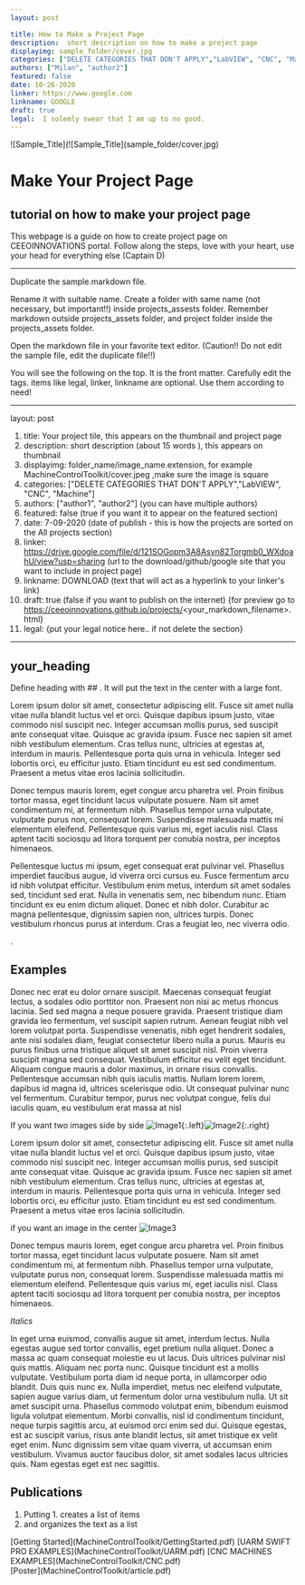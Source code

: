 ```yaml
---
layout: post

title: How to Make a Project Page
description:  short description on how to make a project page
displayimg: sample_folder/cover.jpg
categories: ["DELETE CATEGORIES THAT DON'T APPLY","LabVIEW", "CNC", "Machine"]
authors: ["Milan", "author2"]
featured: false
date: 10-26-2020
linker: https://www.google.com
linkname: GOOGLE
draft: true
legal:  I solemly swear that I am up to no good.
---
```



<!--IMAGE_TEXT_OVERLAY creates a image with a text box over it--------------------->
<div class="image_text_overlay" markdown="1">
![Sample_Title](![Sample_Title](sample_folder/cover.jpg)


# Make Your Project Page
## tutorial on how to make your project page

This webpage is a guide on how to create project page on  CEEOINNOVATIONS portal. Follow along the steps, love with your heart, use your head for everything else (Captain D) 

</div>

<!--document creates a grid of documentss--------------------->
<div class="free_write" markdown="1">

---
Duplicate the sample.markdown file.

Rename it with suitable name. Create a folder with same name (not necessary, but important!!) inside projects_assests folder. Remember markdown outside projects_assets folder, and project folder inside the projects_assets folder.

Open the markdown file in your favorite text editor. (Caution!! Do not edit the sample file, edit the duplicate file!!)

You will see the following on the top. It is the front matter. Carefully edit the tags. items like legal, linker, linkname are optional. Use them according to need!

---
layout: post

1. title: Your project tile, this appears on the thumbnail and project page
2. description:  short description (about 15 words ), this appears on thumbnail
3. displayimg: folder_name/image_name.extension, for example MachineControlToolkit/cover.jpeg ,make sure the image is square
4. categories: ["DELETE CATEGORIES THAT DON'T APPLY","LabVIEW", "CNC", "Machine"]
5. authors: ["author1", "author2"] (you can have multiple authors)
6. featured: false (true if you want it to appear on the featured section)
7. date: 7-09-2020 (date of publish - this is how the projects are sorted on the All projects section)
8. linker: https://drive.google.com/file/d/121SOGopm3A8Asyn82Torgmb0_WXdoahU/view?usp=sharing (url to the download/github/google site that you want to include in project page)
9. linkname: DOWNLOAD (text that will act as a hyperlink to your linker's link)
10. draft: true (false if you want to publish on the internet) {for preview go to https://ceeoinnovations.github.io/projects/<your_markdown_filename>.html}
11. legal:  {put your legal notice here.. if not delete the section}

---

## your_heading

Define heading with \#\# . It will put the text in the center with a large font.

Lorem ipsum dolor sit amet, consectetur adipiscing elit. Fusce sit amet nulla vitae nulla blandit luctus vel et orci. Quisque dapibus ipsum justo, vitae commodo nisl suscipit nec. Integer accumsan mollis purus, sed suscipit ante consequat vitae. Quisque ac gravida ipsum. Fusce nec sapien sit amet nibh vestibulum elementum. Cras tellus nunc, ultricies at egestas at, interdum in mauris. Pellentesque porta quis urna in vehicula. Integer sed lobortis orci, eu efficitur justo. Etiam tincidunt eu est sed condimentum. Praesent a metus vitae eros lacinia sollicitudin.

Donec tempus mauris lorem, eget congue arcu pharetra vel. Proin finibus tortor massa, eget tincidunt lacus vulputate posuere. Nam sit amet condimentum mi, at fermentum nibh. Phasellus tempor urna vulputate, vulputate purus non, consequat lorem. Suspendisse malesuada mattis mi elementum eleifend. Pellentesque quis varius mi, eget iaculis nisl. Class aptent taciti sociosqu ad litora torquent per conubia nostra, per inceptos himenaeos.

Pellentesque luctus mi ipsum, eget consequat erat pulvinar vel. Phasellus imperdiet faucibus augue, id viverra orci cursus eu. Fusce fermentum arcu id nibh volutpat efficitur. Vestibulum enim metus, interdum sit amet sodales sed, tincidunt sed erat. Nulla in venenatis sem, nec bibendum nunc. Etiam tincidunt ex eu enim dictum aliquet. Donec et nibh dolor. Curabitur ac magna pellentesque, dignissim sapien non, ultrices turpis. Donec vestibulum rhoncus purus at interdum. Cras a feugiat leo, nec viverra odio.

.


## Examples

Donec nec erat eu dolor ornare suscipit. Maecenas consequat feugiat lectus, a sodales odio porttitor non. Praesent non nisi ac metus rhoncus lacinia. Sed sed magna a neque posuere gravida. Praesent tristique diam gravida leo fermentum, vel suscipit sapien rutrum. Aenean feugiat nibh vel lorem volutpat porta. Suspendisse venenatis, nibh eget hendrerit sodales, ante nisi sodales diam, feugiat consectetur libero nulla a purus. Mauris eu purus finibus urna tristique aliquet sit amet suscipit nisl. Proin viverra suscipit magna sed consequat. Vestibulum efficitur eu velit eget tincidunt. Aliquam congue mauris a dolor maximus, in ornare risus convallis. Pellentesque accumsan nibh quis iaculis mattis. Nullam lorem lorem, dapibus id magna id, ultrices scelerisque odio. Ut consequat pulvinar nunc vel fermentum. Curabitur tempor, purus nec volutpat congue, felis dui iaculis quam, eu vestibulum erat massa at nisl

If you want two images side by side
![Image1](sample_folder/Image1.jpg){:.left}![Image2](sample_folder/Image2.jpg){:.right}

Lorem ipsum dolor sit amet, consectetur adipiscing elit. Fusce sit amet nulla vitae nulla blandit luctus vel et orci. Quisque dapibus ipsum justo, vitae commodo nisl suscipit nec. Integer accumsan mollis purus, sed suscipit ante consequat vitae. Quisque ac gravida ipsum. Fusce nec sapien sit amet nibh vestibulum elementum. Cras tellus nunc, ultricies at egestas at, interdum in mauris. Pellentesque porta quis urna in vehicula. Integer sed lobortis orci, eu efficitur justo. Etiam tincidunt eu est sed condimentum. Praesent a metus vitae eros lacinia sollicitudin.

if you want an image in the center
![Image3](sample_folder/Image3.png)

Donec tempus mauris lorem, eget congue arcu pharetra vel. Proin finibus tortor massa, eget tincidunt lacus vulputate posuere. Nam sit amet condimentum mi, at fermentum nibh. Phasellus tempor urna vulputate, vulputate purus non, consequat lorem. Suspendisse malesuada mattis mi elementum eleifend. Pellentesque quis varius mi, eget iaculis nisl. Class aptent taciti sociosqu ad litora torquent per conubia nostra, per inceptos himenaeos.

*Italics*

In eget urna euismod, convallis augue sit amet, interdum lectus. Nulla egestas augue sed tortor convallis, eget pretium nulla aliquet. Donec a massa ac quam consequat molestie eu ut lacus. Duis ultrices pulvinar nisl quis mattis. Aliquam nec porta nunc. Quisque tincidunt est a mollis vulputate. Vestibulum porta diam id neque porta, in ullamcorper odio blandit. Duis quis nunc ex. Nulla imperdiet, metus nec eleifend vulputate, sapien augue varius diam, ut fermentum dolor urna vestibulum nulla. Ut sit amet suscipit urna. Phasellus commodo volutpat enim, bibendum euismod ligula volutpat elementum. Morbi convallis, nisl id condimentum tincidunt, neque turpis sagittis arcu, at euismod orci enim sed dui. Quisque egestas, est ac suscipit varius, risus ante blandit lectus, sit amet tristique ex velit eget enim. Nunc dignissim sem vitae quam viverra, ut accumsan enim vestibulum. Vivamus auctor faucibus dolor, sit amet sodales lacus ultricies quis. Nam egestas eget est nec sagittis.



## Publications

1. Putting 1. creates a list of items
2. and organizes the text as a list
</div>


<div class="document" markdown="1">
[Getting Started](MachineControlToolkit/GettingStarted.pdf)
[UARM SWIFT PRO EXAMPLES](MachineControlToolkit/UARM.pdf)
[CNC MACHINES EXAMPLES](MachineControlToolkit/CNC.pdf)
</div>

<div class="document" markdown="1">
[Poster](MachineControlToolkit/article.pdf)
</div>
